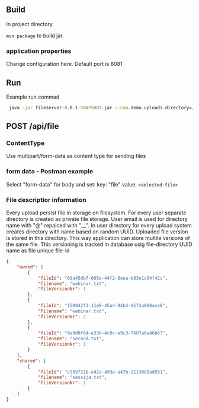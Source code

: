 
## Build
In project directory

``` mvn package ``` to build jar.

### application properties
Change configuration here. Default port is 8081

## Run
Example run commad

```cmd
 java -jar fileserver-0.0.1-SNAPSHOT.jar --com.demo.uploads.directory=/tmp/storage 
 ```


## POST /api/file

### ContentType
Use multipart/form-data as content type for sending files

### form data - Postman example
Select "form-data" for body and set:
key: "file"
value: `<selected-file>`

### File descriptior information

Every upload persist file in storage on filesystem. For every user separate directory  is created as private file storage. User email is used for directory name with "@" repalced with "__".
In user directory for every upload system creates directory with name based on random UUID. Uploaded file version is stored in this directory.
This way application can store multile versions of the same file. This versioning is tracked in database usig file-directory UUID name as file unique file-id

```json
{
    "owned": [
        {
            "fileId": "69a45db7-605e-44f2-8eea-b03e1c04f42c",
            "filename": "webinar.txt",
            "fileVersionNr": 1
        },
        {
            "fileId": "150942f3-11e8-45a4-94b4-9172a008ace8",
            "filename": "webinar.txt",
            "fileVersionNr": 2
        },
        {
            "fileId": "9e9d0f64-e33b-4c0c-a9c3-7607a6e46b67",
            "filename": "second.txt",
            "fileVersionNr": 1
        }
    ],
    "shared": [
        {
            "fileId": "c959f21b-e42a-493e-a47b-2113085ad551",
            "filename": "sessija.txt",
            "fileVersionNr": 1
        }
    ]
}
```
